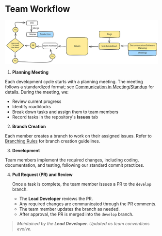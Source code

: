 # Team Workflow

![Workflow Diagram](assets/team-workflow.svg)

1. **Planning Meeting**

Each development cycle starts with a planning meeting. The meeting follows a standardized format; see [Communication in Meeting/Standup](communication/Standup) for details. During the meeting, we:
   - Review current progress
   - Identify roadblocks
   - Break down tasks and assign them to team members
   - Record tasks in the repository's **Issues** tab

2. **Branch Creation**

Each member creates a branch to work on their assigned issues. Refer to [Branching Rules](branching.md#branch-creation) for branch creation guidelines.

3. **Development**

Team members implement the required changes, including coding, documentation, and testing, following our standard commit practices.

4. **Pull Request (PR) and Review**

   Once a task is complete, the team member issues a PR to the `develop` branch.
   - The **Lead Developer** reviews the PR.
   - Any required changes are communicated through the PR comments.
   - The team member updates the branch as needed.
   - After approval, the PR is merged into the `develop` branch.

> _Maintained by the **Lead Developer**. Updated as team conventions evolve._
